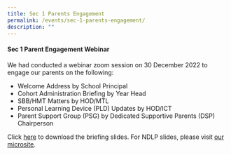 ```yaml
---
title: Sec 1 Parents Engagement
permalink: /events/sec-1-parents-engagement/
description: ""
---
```

#### Sec 1 Parent Engagement Webinar

We had conducted a webinar zoom session on 30 December 2022 to engage our parents on the following:

* Welcome Address by School Principal  
* Cohort Administration Briefing by Year Head  
* SBB/HMT Matters by HOD/MTL
* Personal Learning Device (PLD) Updates by HOD/ICT
* Parent Support Group (PSG) by Dedicated Supportive Parents (DSP) Chairperson

Click [here](/files/Sec%201%20Registration/Sec%201%20Parent%20Engagement%20Webinar%202023_Year%20Head%20Component.pdf) to download the briefing slides. For NDLP slides, please visit [our microsite](https://sites.google.com/moe.edu.sg/dmnndlp/home).